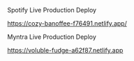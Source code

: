 Spotify Live Production Deploy

https://cozy-banoffee-f76491.netlify.app/

Myntra Live Production Deploy

https://voluble-fudge-a62f87.netlify.app
